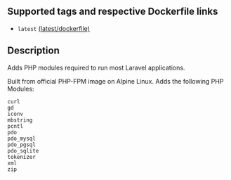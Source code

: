 ## Supported tags and respective Dockerfile links

* `latest` [(latest/dockerfile)](https://bitbucket.org/uwischool/php-fpm/src/master/Dockerfile?at=master&fileviewer=file-view-default)


## Description

Adds PHP modules required to run most Laravel applications. 

Built from official PHP-FPM image on Alpine Linux. Adds the following PHP Modules:

```
curl
gd 
iconv 
mbstring 
pcntl 
pdo 
pdo_mysql 
pdo_pgsql 
pdo_sqlite 
tokenizer 
xml 
zip 
```


